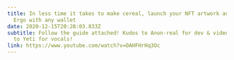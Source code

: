 ```yaml
---
title: In less time it takes to make cereal, launch your NFT artwork auction on
  Ergo with any wallet
date: 2020-12-15T20:28:03.833Z
subtitle: Follow the guide attached! Kudos to Anon-real for dev & video, thanks
  to Yeti for vocals!
link: https://www.youtube.com/watch?v=OAHFHrHq3Oc
---
```

